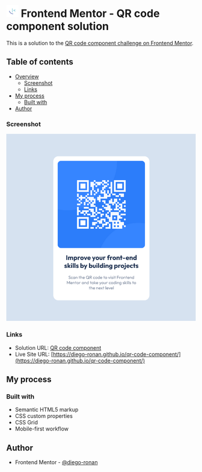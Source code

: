 # ![](./design/favicon-32x32.png) Frontend Mentor - QR code component solution

This is a solution to the [QR code component challenge on Frontend Mentor](https://www.frontendmentor.io/challenges/qr-code-component-iux_sIO_H). 

## Table of contents

- [Overview](#overview)
  - [Screenshot](#screenshot)
  - [Links](#links)
- [My process](#my-process)
  - [Built with](#built-with)
- [Author](#author)

### Screenshot

![](./design/screenshot.jpg)

### Links

- Solution URL: [QR code component](https://www.frontendmentor.io/solutions/qr-code-component-VKSYoWBeR3)
- Live Site URL: [https://diego-ronan.github.io/qr-code-component/](https://diego-ronan.github.io/qr-code-component/)

## My process

### Built with

- Semantic HTML5 markup
- CSS custom properties
- CSS Grid
- Mobile-first workflow

## Author

- Frontend Mentor - [@diego-ronan](https://www.frontendmentor.io/profile/diego-ronan)
